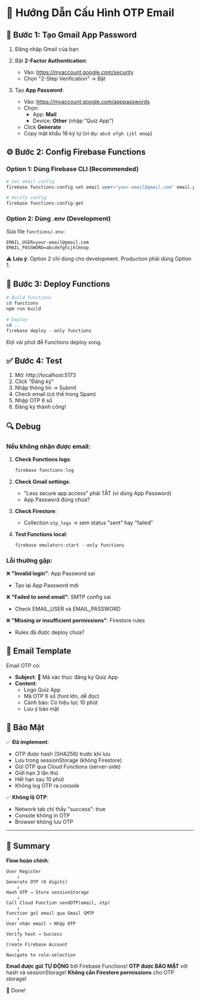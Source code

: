 # 🔐 Hướng Dẫn Cấu Hình OTP Email

## 📧 Bước 1: Tạo Gmail App Password

1. Đăng nhập Gmail của bạn
2. Bật **2-Factor Authentication**:
   - Vào: https://myaccount.google.com/security
   - Chọn "2-Step Verification" → Bật

3. Tạo **App Password**:
   - Vào: https://myaccount.google.com/apppasswords
   - Chọn:
     - App: **Mail**
     - Device: **Other** (nhập "Quiz App")
   - Click **Generate**
   - Copy mật khẩu 16 ký tự (ví dụ: `abcd efgh ijkl mnop`)

## ⚙️ Bước 2: Config Firebase Functions

### Option 1: Dùng Firebase CLI (Recommended)

```powershell
# Set email config
firebase functions:config:set email.user="your-email@gmail.com" email.password="abcdefghijklmnop"

# Verify config
firebase functions:config:get
```

### Option 2: Dùng .env (Development)

Sửa file `functions/.env`:

```env
EMAIL_USER=your-email@gmail.com
EMAIL_PASSWORD=abcdefghijklmnop
```

⚠️ **Lưu ý**: Option 2 chỉ dùng cho development. Production phải dùng Option 1.

## 🚀 Bước 3: Deploy Functions

```powershell
# Build functions
cd functions
npm run build

# Deploy
cd ..
firebase deploy --only functions
```

Đợi vài phút để Functions deploy xong.

## ✅ Bước 4: Test

1. Mở: http://localhost:5173
2. Click "Đăng ký"
3. Nhập thông tin → Submit
4. Check email (có thể trong Spam)
5. Nhập OTP 6 số
6. Đăng ký thành công!

## 🔍 Debug

### Nếu không nhận được email:

1. **Check Functions logs**:
   ```powershell
   firebase functions:log
   ```

2. **Check Gmail settings**:
   - "Less secure app access" phải TẮT (vì dùng App Password)
   - App Password đúng chưa?

3. **Check Firestore**:
   - Collection `otp_logs` → xem status "sent" hay "failed"

4. **Test Functions local**:
   ```powershell
   firebase emulators:start --only functions
   ```

### Lỗi thường gặp:

❌ **"Invalid login"**: App Password sai
- Tạo lại App Password mới

❌ **"Failed to send email"**: SMTP config sai
- Check EMAIL_USER và EMAIL_PASSWORD

❌ **"Missing or insufficient permissions"**: Firestore rules
- Rules đã được deploy chưa?

## 📝 Email Template

Email OTP có:
- **Subject**: 🔐 Mã xác thực đăng ký Quiz App
- **Content**: 
  - Logo Quiz App
  - Mã OTP 6 số (font lớn, dễ đọc)
  - Cảnh báo: Có hiệu lực 10 phút
  - Lưu ý bảo mật

## 🔐 Bảo Mật

✅ **Đã implement**:
- OTP được hash (SHA256) trước khi lưu
- Lưu trong sessionStorage (không Firestore)
- Gửi OTP qua Cloud Functions (server-side)
- Giới hạn 3 lần thử
- Hết hạn sau 10 phút
- Không log OTP ra console

✅ **Không lộ OTP**:
- Network tab chỉ thấy "success": true
- Console không in OTP
- Browser không lưu OTP

---

## 🎯 Summary

**Flow hoàn chỉnh**:
```
User Register
    ↓
Generate OTP (6 digits)
    ↓
Hash OTP → Store sessionStorage
    ↓
Call Cloud Function sendOTP(email, otp)
    ↓
Function gửi email qua Gmail SMTP
    ↓
User nhận email → Nhập OTP
    ↓
Verify hash → Success
    ↓
Create Firebase Account
    ↓
Navigate to role-selection
```

**Email được gửi TỰ ĐỘNG** bởi Firebase Functions!
**OTP được BẢO MẬT** với hash và sessionStorage!
**Không cần Firestore permissions** cho OTP storage!

🎉 Done!
